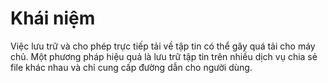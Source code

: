 # Khái niệm #
Việc lưu trữ và cho phép trực tiếp tải về tập tin có thể gây quá tải cho máy chủ. Một phương pháp hiệu quả là lưu trữ tập tin trên nhiều dịch vụ chia sẻ file khác nhau và chỉ cung cấp đường dẫn cho người dùng.